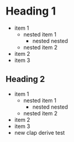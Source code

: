 # Heading 1
- item 1
    - nested item 1
        - nested nested
    - nested item 2
- item 2
- item 3

## Heading 2
- item 1
    - nested item 1
        - nested nested
    - nested item 2
- item 2
- item 3
- new clap derive test
